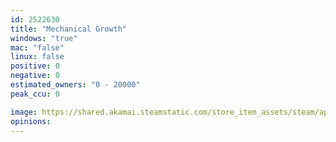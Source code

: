 ```yaml
---
id: 2522630
title: "Mechanical Growth"
windows: "true"
mac: "false"
linux: false
positive: 0
negative: 0
estimated_owners: "0 - 20000"
peak_ccu: 0

image: https://shared.akamai.steamstatic.com/store_item_assets/steam/apps/2522630/header.jpg?t=1691396423
opinions:
---
```

